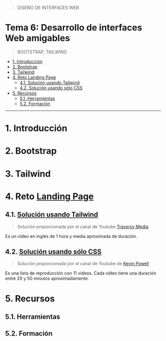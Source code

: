 > DISEÑO DE INTERFACES WEB

# Tema 6: Desarrollo de interfaces Web amigables  <!-- omit in toc -->
> BOOTSTRAP, TAILWIND

- [1. Introducción](#1-introducción)
- [2. Bootstrap](#2-bootstrap)
- [3. Tailwind](#3-tailwind)
- [4. Reto Landing Page](#4-reto-landing-page)
  - [4.1. Solución usando Tailwind](#41-solución-usando-tailwind)
  - [4.2. Solución usando sólo CSS](#42-solución-usando-sólo-css)
- [5. Recursos](#5-recursos)
  - [5.1. Herramientas](#51-herramientas)
  - [5.2. Formación](#52-formación)




--- 

# 1. Introducción

# 2. Bootstrap

# 3. Tailwind


# 4. Reto [Landing Page](https://www.frontendmentor.io/challenges/manage-landing-page-SLXqC6P5)


## 4.1. [Solución usando Tailwind](https://www.youtube.com/watch?v=dFgzHOX84xQ)

> Solución proporcionada por el canal de Youtube [Traversy Media](https://www.youtube.com/@TraversyMedia)

Es un vídeo en inglés de 1 hora y media aproximada de duración.


## 4.2. [Solución usando sólo CSS](https://youtube.com/playlist?list=PL4-IK0AVhVjNDRHoXGort7sDWcna8cGPA&si=5FF176VsDJEHSfbg)

> Solución proporcionada por el canal de Youtube de [Kevin Powell](https://www.youtube.com/@KevinPowell)

Es una lista de reproducción con 11 vídeos. Cada vídeo tiene una duración entre 20 y 50 minutos aproximadamente.



# 5. Recursos

## 5.1. Herramientas

## 5.2. Formación